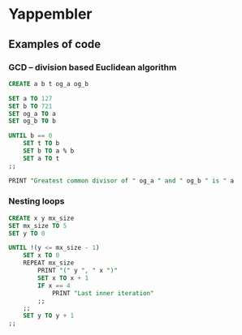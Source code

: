 # Yappembler

## Examples of code

### GCD – division based Euclidean algorithm

```sql
CREATE a b t og_a og_b

SET a TO 127
SET b TO 721
SET og_a TO a
SET og_b TO b

UNTIL b == 0
    SET t TO b
    SET b TO a % b
    SET a TO t
;;

PRINT "Greatest common divisor of " og_a " and " og_b " is " a

```

### Nesting loops

```sql
CREATE x y mx_size
SET mx_size TO 5
SET y TO 0

UNTIL !(y <= mx_size - 1)
    SET x TO 0
    REPEAT mx_size
        PRINT "(" y ", " x ")"
        SET x TO x + 1
        IF x == 4
            PRINT "Last inner iteration"
        ;;
    ;;
    SET y TO y + 1
;;

```

<!--
```sql

```
-->
